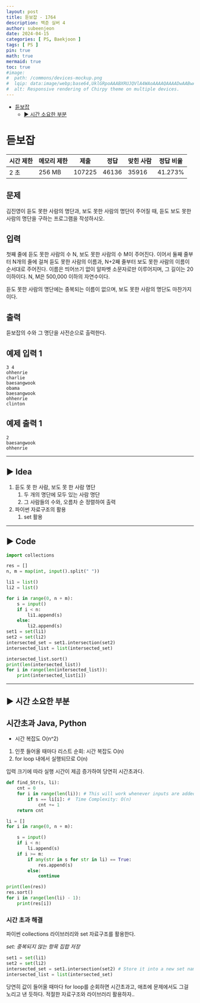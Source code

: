 ```yaml
---
layout: post
title: 듣보잡 - 1764
description: 백준 실버 4
author: subeenjeon
date: 2024-04-15
categories: [ PS, Baekjoon ]
tags: [ PS ]
pin: true
math: true
mermaid: true
toc: true
#image:
#  path: /commons/devices-mockup.png
#  lqip: data:image/webp;base64,UklGRpoAAABXRUJQVlA4WAoAAAAQAAAADwAABwAAQUxQSDIAAAARL0AmbZurmr57yyIiqE8oiG0bejIYEQTgqiDA9vqnsUSI6H+oAERp2HZ65qP/VIAWAFZQOCBCAAAA8AEAnQEqEAAIAAVAfCWkAALp8sF8rgRgAP7o9FDvMCkMde9PK7euH5M1m6VWoDXf2FkP3BqV0ZYbO6NA/VFIAAAA
#  alt: Responsive rendering of Chirpy theme on multiple devices.
---
```

<!-- TOC -->
* [듣보잡](#듣보잡)
  * [► 시간 소요한 부분](#-시간-소요한-부분)
<!-- TOC -->

# 듣보잡

| 시간 제한 | 메모리 제한 | 제출 | 정답 | 맞힌 사람 | 정답 비율 |
| --- | --- | --- | --- | --- | --- |
| 2 초 | 256 MB | 107225 | 46136 | 35916 | 41.273% |

## 문제

김진영이 듣도 못한 사람의 명단과, 보도 못한 사람의 명단이 주어질 때, 듣도 보도 못한 사람의 명단을 구하는 프로그램을 작성하시오.

## 입력

첫째 줄에 듣도 못한 사람의 수 N, 보도 못한 사람의 수 M이 주어진다. 이어서 둘째 줄부터 N개의 줄에 걸쳐 듣도 못한 사람의 이름과, N+2째 줄부터 보도 못한 사람의 이름이 순서대로 주어진다. 이름은 띄어쓰기 없이 알파벳 소문자로만 이루어지며, 그 길이는 20 이하이다. N, M은 500,000 이하의 자연수이다.

듣도 못한 사람의 명단에는 중복되는 이름이 없으며, 보도 못한 사람의 명단도 마찬가지이다.

## 출력

듣보잡의 수와 그 명단을 사전순으로 출력한다.

## 예제 입력 1

```
3 4
ohhenrie
charlie
baesangwook
obama
baesangwook
ohhenrie
clinton
```

## 예제 출력 1

```
2
baesangwook
ohhenrie
```

---

## ► Idea

1. 듣도 못 한 사람, 보도 못 한 사람 명단
   1. 두 개의 명단에 모두 있는 사람 명단
   2. 그 사람들의 수와, 오름차 순 정렬하여 출력
 3. 파이썬 자료구조의 활용
    1. set 활용

---

## ► Code

```python
import collections

res = []
n, m = map(int, input().split(" "))

li1 = list()
li2 = list()

for i in range(0, n + m):
    s = input()
    if i < n:
        li1.append(s)
    else:
        li2.append(s)
set1 = set(li1)
set2 = set(li2)
intersected_set = set1.intersection(set2)
intersected_list = list(intersected_set)

intersected_list.sort()
print(len(intersected_list))
for i in range(len(intersected_list)):
    print(intersected_list[i])
```

---

## ► 시간 소요한 부분

## 시간초과 Java, Python

- 시간 복잡도 O(n^2)
1. 인풋 들어올 때마다 리스트 순회: 시간 복잡도 O(n)
2. for loop 내에서 실행되므로 O(n)

입력 크기에 따라 실행 시간이 제곱 증가하여 당연히 시간초과다.

```python
def find_Str(s, li):
    cnt = 0
    for i in range(len(li)): # This will work whenever inputs are added into the array.
        if s == li[i]: #  Time Complexity: O(n)
            cnt += 1
    return cnt

li = []
for i in range(0, n + m):

    s = input()
    if i < n:
        li.append(s)
    if i >= m:
        if any(str in s for str in li) == True:
            res.append(s)
        else:
            continue

print(len(res))
res.sort()
for i in range(len(li) - 1):
    print(res[i])
```

### 시간 초과 해결

파이썬 collections 라이브러리와 set 자료구조를 활용한다.

*set: 중복되지 않는 항목 집합 저장*

```python
set1 = set(li1)
set2 = set(li2)
intersected_set = set1.intersection(set2) # Store it into a new set named intersected_set
intersected_list = list(intersected_set)
```

당연히 값이 들어올 때마다 for loop를 순회하면 시간초과고, 애초에 문제에서도 그걸 노리고 낸 듯하다. 적절한 자료구조와 라이브러리 활용하자..
